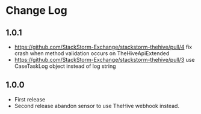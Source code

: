 # Change Log

## 1.0.1

- https://github.com/StackStorm-Exchange/stackstorm-thehive/pull/4 fix crash when method validation occurs on TheHiveApiExtended
- https://github.com/StackStorm-Exchange/stackstorm-thehive/pull/3 use CaseTaskLog object instead of log string

## 1.0.0

- First release
- Second release abandon sensor to use TheHive webhook instead.
